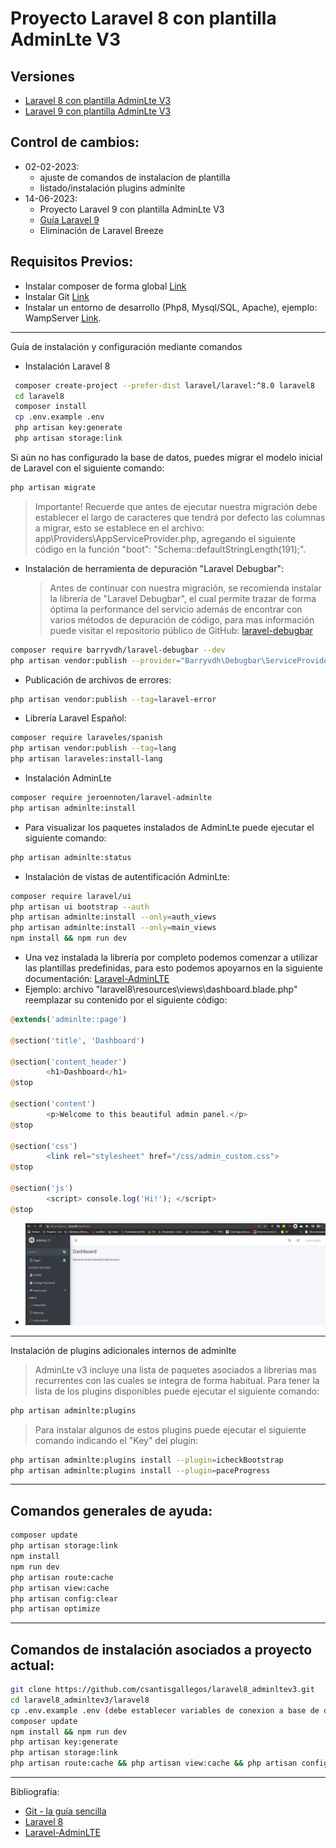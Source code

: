 # Proyecto Laravel 8 con plantilla AdminLte V3

## Versiones

- [Laravel 8 con plantilla AdminLte V3](README.md)
- [Laravel 9 con plantilla AdminLte V3](README_laravel9.md)

## Control de cambios:

- 02-02-2023:
  - ajuste de comandos de instalacion de plantilla
  - listado/instalación plugins adminlte
- 14-06-2023:
  - Proyecto Laravel 9 con plantilla AdminLte V3
  - [Guía Laravel 9](README_laravel9.md)
  - Eliminación de Laravel Breeze

## Requisitos Previos:

- Instalar composer de forma global [Link](https://getcomposer.org/)
- Instalar Git [Link](https://git-scm.com/downloads)
- Instalar un entorno de desarrollo (Php8, Mysql/SQL, Apache), ejemplo: WampServer [Link](https://www.wampserver.com/en/).

---

Guía de instalación y configuración mediante comandos

- Instalación Laravel 8

```sh
 composer create-project --prefer-dist laravel/laravel:^8.0 laravel8
 cd laravel8
 composer install
 cp .env.example .env
 php artisan key:generate
 php artisan storage:link
```

Si aún no has configurado la base de datos, puedes migrar el modelo inicial de Laravel con el siguiente comando:

```sh
php artisan migrate
```

> Importante! Recuerde que antes de ejecutar nuestra migración debe establecer el largo de caracteres que tendrá por defecto las columnas a migrar, esto se establece en el archivo: app\Providers\AppServiceProvider.php, agregando el siguiente código en la función "boot": "Schema::defaultStringLength(191);".

- Instalación de herramienta de depuración "Laravel Debugbar":
  > Antes de continuar con nuestra migración, se recomienda instalar la librería de "Laravel Debugbar", el cual permite trazar de forma óptima la performance del servicio además de encontrar con varios métodos de depuración de código, para mas información puede visitar el repositorio público de GitHub: [laravel-debugbar](https://github.com/barryvdh/laravel-debugbar)

```sh
composer require barryvdh/laravel-debugbar --dev
php artisan vendor:publish --provider="Barryvdh\Debugbar\ServiceProvider"
```

- Publicación de archivos de errores:

```sh
php artisan vendor:publish --tag=laravel-error
```

- Librería Laravel Español:

```sh
composer require laraveles/spanish
php artisan vendor:publish --tag=lang
php artisan laraveles:install-lang
```

- Instalación AdminLte

```sh
composer require jeroennoten/laravel-adminlte
php artisan adminlte:install
```

- Para visualizar los paquetes instalados de AdminLte puede ejecutar el siguiente comando:

```sh
php artisan adminlte:status
```

- Instalación de vistas de autentificación AdminLte:

```sh
composer require laravel/ui
php artisan ui bootstrap --auth
php artisan adminlte:install --only=auth_views
php artisan adminlte:install --only=main_views
npm install && npm run dev
```

- Una vez instalada la librería por completo podemos comenzar a utilizar las plantillas predefinidas, para esto podemos apoyarnos en la siguiente documentación: [Laravel-AdminLTE](https://github.com/jeroennoten/Laravel-AdminLTE/wiki/Usage)
- Ejemplo: archivo "laravel8\resources\views\dashboard.blade.php" reemplazar su contenido por el siguiente código:

```php
@extends('adminlte::page')

@section('title', 'Dashboard')

@section('content_header')
        <h1>Dashboard</h1>
@stop

@section('content')
        <p>Welcome to this beautiful admin panel.</p>
@stop

@section('css')
        <link rel="stylesheet" href="/css/admin_custom.css">
@stop

@section('js')
        <script> console.log('Hi!'); </script>
@stop
```

- ![N|Solid](img/dashboard.png)

---

Instalación de plugins adicionales internos de adminlte

> AdminLte v3 incluye una lista de paquetes asociados a librerias mas recurrentes con las cuales se integra de forma habitual.
> Para tener la lista de los plugins disponibles puede ejecutar el siguiente comando:

```sh
php artisan adminlte:plugins
```

> Para instalar algunos de estos plugins puede ejecutar el siguiente comando indicando el "Key" del plugin:

```sh
php artisan adminlte:plugins install --plugin=icheckBootstrap
php artisan adminlte:plugins install --plugin=paceProgress
```

---

## Comandos generales de ayuda:

```sh
composer update
php artisan storage:link
npm install
npm run dev
php artisan route:cache
php artisan view:cache
php artisan config:clear
php artisan optimize
```

---

## Comandos de instalación asociados a proyecto actual:

```sh
git clone https://github.com/csantisgallegos/laravel8_adminltev3.git
cd laravel8_adminltev3/laravel8
cp .env.example .env (debe establecer variables de conexion a base de datos)
composer update
npm install && npm run dev
php artisan key:generate
php artisan storage:link
php artisan route:cache && php artisan view:cache && php artisan config:clear && php artisan optimize
```

---

Bibliografía:

- [Git - la guía sencilla](http://rogerdudler.github.io/git-guide/index.es.html)
- [Laravel 8](https://laravel.com/docs/8.x)
- [Laravel-AdminLTE](https://github.com/jeroennoten/Laravel-AdminLTE)

